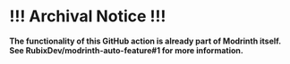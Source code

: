 # !!! Archival Notice !!!

**The functionality of this GitHub action is already part of Modrinth itself. See RubixDev/modrinth-auto-feature#1 for more information.**
